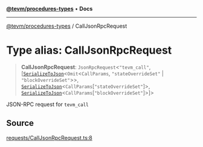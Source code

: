 [**@tevm/procedures-types**](../README.md) • **Docs**

***

[@tevm/procedures-types](../globals.md) / CallJsonRpcRequest

# Type alias: CallJsonRpcRequest

> **CallJsonRpcRequest**: `JsonRpcRequest`\<`"tevm_call"`, [[`SerializeToJson`](SerializeToJson.md)\<`Omit`\<`CallParams`, `"stateOverrideSet"` \| `"blockOverrideSet"`\>\>, [`SerializeToJson`](SerializeToJson.md)\<`CallParams`\[`"stateOverrideSet"`\]\>, [`SerializeToJson`](SerializeToJson.md)\<`CallParams`\[`"blockOverrideSet"`\]\>]\>

JSON-RPC request for `tevm_call`

## Source

[requests/CallJsonRpcRequest.ts:8](https://github.com/evmts/tevm-monorepo/blob/main/packages/procedures-types/src/requests/CallJsonRpcRequest.ts#L8)
